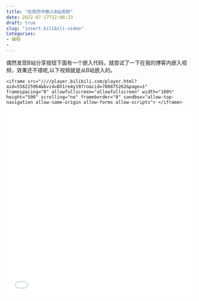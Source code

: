 ```yaml
---
title: "在网页中嵌入B站视频"
date: 2022-07-17T12:08:23
draft: true
slug: "insert-bilibili-video"
Categories: 
- 编程
-
---
```



偶然发现B站分享按钮下面有一个嵌入代码，就尝试了一下在我的博客内嵌入视频，效果还不错呢,以下视频就是从B站嵌入的。

```
<iframe src="////player.bilibili.com/player.html?aid=556225964&bvid=BV1re4y197ro&cid=780875262&page=1"   framespacing="0" allowfullscreen="allowfullscreen" width="100%" height="500" scrolling="no" frameborder="0" sandbox="allow-top-navigation allow-same-origin allow-forms allow-scripts"> </iframe>
```

<iframe src="////player.bilibili.com/player.html?aid=556225964&bvid=BV1re4y197ro&cid=780875262&page=1"   framespacing="0" allowfullscreen="allowfullscreen" width="100%" height="500" scrolling="no" frameborder="0" sandbox="allow-top-navigation allow-same-origin allow-forms allow-scripts"> </iframe>
